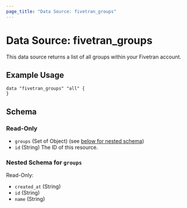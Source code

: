 ```yaml
---
page_title: "Data Source: fivetran_groups"
---
```


# Data Source: fivetran_groups

This data source returns a list of all groups within your Fivetran account.

## Example Usage

```hcl
data "fivetran_groups" "all" {
}
```

## Schema

### Read-Only

- `groups` (Set of Object) (see [below for nested schema](#nestedatt--groups))
- `id` (String) The ID of this resource.

<a id="nestedatt--groups"></a>
### Nested Schema for `groups`

Read-Only:

- `created_at` (String)
- `id` (String)
- `name` (String)
